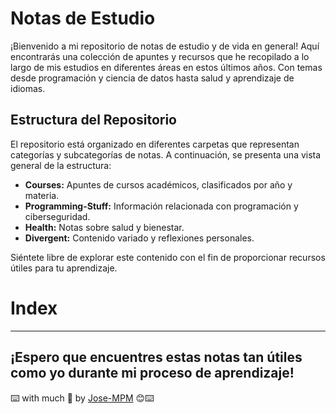 # Notas de Estudio

¡Bienvenido a mi repositorio de notas de estudio y de vida en general! Aquí encontrarás una colección de apuntes y recursos que he recopilado a lo largo de mis estudios en diferentes áreas en estos últimos años. Con temas desde programación y ciencia de datos hasta salud y aprendizaje de idiomas.

## Estructura del Repositorio

El repositorio está organizado en diferentes carpetas que representan categorías y subcategorías de notas. A continuación, se presenta una vista general de la estructura:

- **Courses:** Apuntes de cursos académicos, clasificados por año y materia.
- **Programming-Stuff:** Información relacionada con programación y ciberseguridad.
- **Health:** Notas sobre salud y bienestar.
- **Divergent:** Contenido variado y reflexiones personales.

Siéntete libre de explorar este contenido con el fin de proporcionar recursos útiles para tu aprendizaje. 

# Index


-----
¡Espero que encuentres estas notas tan útiles como yo durante mi proceso de aprendizaje!
-----
⌨️ with much :purple_heart: by [Jose-MPM](https://github.com/Jose-MPM) 😊⌨️
